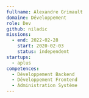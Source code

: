 ```yaml
---
fullname: Alexandre Grimault
domaine: Développement
role: Dev
github: niladic
missions:
  - end: 2022-02-28
    start: 2020-02-03
    status: independent
startups:
  - aplus
competences:
  - Développement Backend
  - Développement Frontend
  - Administration Système
---
```

